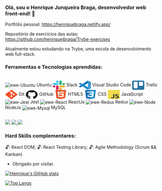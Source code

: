 ### Olá, sou o Henrique Junqueira Braga, desenvolvedor web front-end! 👋
Portfólio pessoal: https://henriquebraga.netlify.app/


Repositório de exercícios das aulas: https://github.com/henriquejbraga/Trybe-exercises

Atualmente estou estudando na Trybe, uma escola de desenvolvimento web full-stack.
### Ferramentas e Tecnologias aprendidas:
<div style="display: inline_block"><br>
  <i class="devicon-html5-plain colored"></i>
  <img align="center" alt="ewe-Ubuntu" height="30" width="40" src="https://encrypted-tbn0.gstatic.com/images?q=tbn:ANd9GcQ19OKULissdagB8wf3tbPIthV6e0Wqhpm6ok69lGRNKDPSk9UohszsCjIlXHeLdKH9p3Q&usqp=CAU">
  Ubuntu
  <img align="center" alt="ewe-Slack" height="30" width="40" src="https://raw.githubusercontent.com/devicons/devicon/master/icons/slack/slack-original.svg">
  Slack
  <img align="center" alt="ewe-VScode" height="30" width="40" src="https://raw.githubusercontent.com/devicons/devicon/master/icons/vscode/vscode-original.svg">
  Visual Studio Code
  <img align="center" alt="ewe-Trello" height="30" width="40" src="https://raw.githubusercontent.com/devicons/devicon/master/icons/trello/trello-plain.svg">
  Trello
  <img align="center" alt="ewe-Git" height="30" width="40" src="https://raw.githubusercontent.com/devicons/devicon/master/icons/git/git-original.svg">
  Git
  <img align="center" alt="ewe-GitHub" height="30" width="40" src="https://raw.githubusercontent.com/devicons/devicon/master/icons/github/github-original.svg">
  GitHub
  <img align="center" alt="ewe-HTML" height="30" width="40" src="https://raw.githubusercontent.com/devicons/devicon/master/icons/html5/html5-original.svg">
  HTML5
  <img align="center" alt="ewe-CSS" height="30" width="40" src="https://raw.githubusercontent.com/devicons/devicon/master/icons/css3/css3-original.svg">
  CSS
  <img align="center" alt="ewe-Js" height="30" width="40" src="https://raw.githubusercontent.com/devicons/devicon/master/icons/javascript/javascript-original.svg">
  JavaScript
  <img align="center" alt="ewe-Jest" height="30" width="40" src="https://cdn4.iconfinder.com/data/icons/logos-brands-5/24/jest-512.png">
  Jest
  <img align="center" alt="ewe-React" height="30" width="40" src="https://play-lh.googleusercontent.com/AFY95yFw1P4ErzREpYWiSRyy6GyFA34pc70dP7MuHfkP12alfktC0Rp2ht-LbPAvO5sg">
  ReactJs
  <img align="center" alt="ewe-Redux" height="30" width="40" src="https://encrypted-tbn0.gstatic.com/images?q=tbn:ANd9GcTlwhdlrgiz7NiLtmqZtEUpanLIG3fI2UoYFAAyl1ADH7OMRu5BFQSXTcKcgeSwGhRaoIc&usqp=CAU">
  Redux
    <img align="center" alt="ewe-Node" height="30" width="40" src="https://img2.gratispng.com/20180425/jrw/kisspng-node-js-javascript-web-application-express-js-comp-5ae0f84e2a4242.1423638015246930701731.jpg">
  NodeJs
    <img align="center" alt="ewe-Mysql" height="30" width="40" src="https://marcas-logos.net/wp-content/uploads/2020/11/MySQL-logo.png">
  MySQL
</div>

##

<div>
  <a href="https://instagram.com/henriquejbraga" target="_blank"><img src="https://img.shields.io/badge/-Instagram-%23E4405F?style=for-the-badge&logo=instagram&logoColor=white" target="_blank"></a>
  <a href = "mailto:henrique.junqueira@engenharia.ufjf.br"><img src="https://img.shields.io/badge/-Gmail-%23333?style=for-the-badge&logo=gmail&logoColor=white" target="_blank"> </a>
  <a href = "https://www.linkedin.com/in/henriquejunqueirabraga" target="_blank"><img src="https://img.shields.io/badge/-LinkedIn-%230077B5?style=for-the-badge&logo=linkedin&logoColor=white" target="_blank"></a>
</div>

### Hard Skills complementares:
🔓: React DOM;
🔓: React Testing Library;
🔓: Agile Methodology (Scrum && Kanban)

- Obrigado por visitar.



[![Henrique's GitHub stats](https://github-readme-stats.vercel.app/api?username=henriquejbraga)](https://github.com/henriquejbraga/github-readme-stats)

[![Top Langs](https://github-readme-stats.vercel.app/api/top-langs/?username=henriquejbraga&layout=compact)](https://github.com/henriquejbraga/github-readme-stats)

